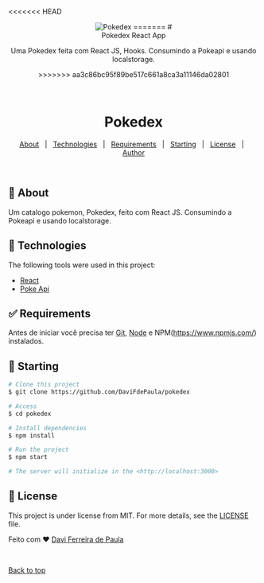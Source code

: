 <<<<<<< HEAD
<div align="center" id="top"> 
  <img src="./.github/app.gif" alt="Pokedex" />
=======
# <div align="center"> Pokedex React App</div>
<p align="center">Uma Pokedex feita com React JS, Hooks. Consumindo a Pokeapi e usando localstorage.</p>
>>>>>>> aa3c86bc95f89be517c661a8ca3a11146da02801

  &#xa0;

  <!-- <a href="https://pokedex.netlify.app">Demo</a> -->
</div>

<h1 align="center">Pokedex</h1>

<!-- Status -->

<!-- <h4 align="center"> 
	🚧  Pokedex 🚀 Under construction...  🚧
</h4> 

<hr> -->

<p align="center">
  <a href="#dart-about">About</a> &#xa0; | &#xa0; 
  <a href="#rocket-technologies">Technologies</a> &#xa0; | &#xa0;
  <a href="#white_check_mark-requirements">Requirements</a> &#xa0; | &#xa0;
  <a href="#checkered_flag-starting">Starting</a> &#xa0; | &#xa0;
  <a href="#memo-license">License</a> &#xa0; | &#xa0;
  <a href="https://github.com/DaviFdePaula" target="_blank">Author</a>
</p>

<br>

## :dart: About ##

Um catalogo pokemon, Pokedex, feito com React JS. Consumindo a Pokeapi e usando localstorage.

## :rocket: Technologies ##

The following tools were used in this project:
- [React](https://pt-br.reactjs.org/)
- [Poke Api](https://pokeapi.co/)

## :white_check_mark: Requirements ##

Antes de iniciar você precisa ter [Git](https://git-scm.com), [Node](https://nodejs.org/en/) e NPM(https://www.npmjs.com/) instalados.

## :checkered_flag: Starting ##

```bash
# Clone this project
$ git clone https://github.com/DaviFdePaula/pokedex

# Access
$ cd pokedex

# Install dependencies
$ npm install 

# Run the project
$ npm start

# The server will initialize in the <http://localhost:3000>
```

## :memo: License ##

This project is under license from MIT. For more details, see the [LICENSE](LICENSE.md) file.


Feito com :heart:  <a href="https://github.com/DaviFdePaula" target="_blank">Davi Ferreira de Paula</a>

&#xa0;

<a href="#top">Back to top</a>
